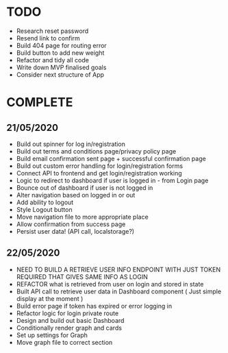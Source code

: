 # TODO

- Research reset password
- Resend link to confirm
- Build 404 page for routing error
- Build button to add new weight 
- Refactor and tidy all code 
- Write down MVP finalised goals 
- Consider next structure of App

# COMPLETE

## 21/05/2020

- Build out spinner for log in/registration
- Build out terms and conditions page/privacy policy page
- Build email confirmation sent page + successful confirmation page
- Build out custom error handling for login/registration forms
- Connect API to frontend and get login/registration working
- Logic to redirect to dashboard if user is logged in - from Login page
- Bounce out of dashboard if user is not logged in
- Alter navigation based on logged in or out
- Add ability to logout
- Style Logout button
- Move navigation file to more appropriate place
- Allow confirmation from success page
- Persist user data! (API call, localstorage?)

## 22/05/2020

- NEED TO BUILD A RETRIEVE USER INFO ENDPOINT WITH JUST TOKEN REQUIRED THAT GIVES SAME INFO AS LOGIN
- REFACTOR what is retrieved from user on login and stored in state
- Built API call to retrieve user data in Dashboard component ( Just simple display at the moment )
- Build error page if token has expired or error logging in
- Refactor logic for login private route
- Design and build out basic Dashboard
- Conditionally render graph and cards
- Set up settings for Graph
- Move graph file to correct section
